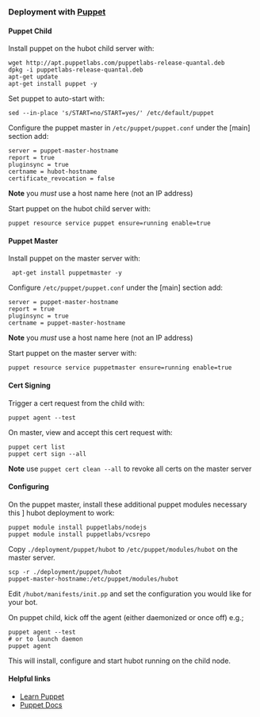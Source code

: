 ### Deployment with [Puppet](http://puppetlabs.com)

#### Puppet Child

Install puppet on the hubot child server with:

    wget http://apt.puppetlabs.com/puppetlabs-release-quantal.deb
    dpkg -i puppetlabs-release-quantal.deb
    apt-get update
    apt-get install puppet -y

Set puppet to auto-start with:

    sed --in-place 's/START=no/START=yes/' /etc/default/puppet

Configure the puppet master in `/etc/puppet/puppet.conf` under the [main]
section add:

    server = puppet-master-hostname
    report = true
    pluginsync = true
    certname = hubot-hostname
    certificate_revocation = false

**Note** you _must_ use a host name here (not an IP address)

Start puppet on the hubot child server with:

    puppet resource service puppet ensure=running enable=true

#### Puppet Master

Install puppet on the master server with:

     apt-get install puppetmaster -y

Configure `/etc/puppet/puppet.conf` under the [main] section add:

    server = puppet-master-hostname
    report = true
    pluginsync = true
    certname = puppet-master-hostname

**Note** you _must_ use a host name here (not an IP address)

Start puppet on the master server with:

    puppet resource service puppetmaster ensure=running enable=true

#### Cert Signing

Trigger a cert request from the child with:

    puppet agent --test

On master, view and accept this cert request with:

    puppet cert list
    puppet cert sign --all

**Note** use `puppet cert clean --all` to revoke all certs on the master server

#### Configuring

On the puppet master, install these additional puppet modules necessary this ]
hubot deployment to work:

    puppet module install puppetlabs/nodejs
    puppet module install puppetlabs/vcsrepo

Copy `./deployment/puppet/hubot` to `/etc/puppet/modules/hubot` on the master
server.

    scp -r ./deployment/puppet/hubot
    puppet-master-hostname:/etc/puppet/modules/hubot

Edit `/hubot/manifests/init.pp` and set the configuration you would like for
your bot.

On puppet child, kick off the agent (either daemonized or once off) e.g.;

    puppet agent --test
    # or to launch daemon
    puppet agent

This will install, configure and start hubot running on the child node.

#### Helpful links

* [Learn Puppet](https://puppetlabs.com/learn)
* [Puppet Docs](http://docs.puppetlabs.com)
